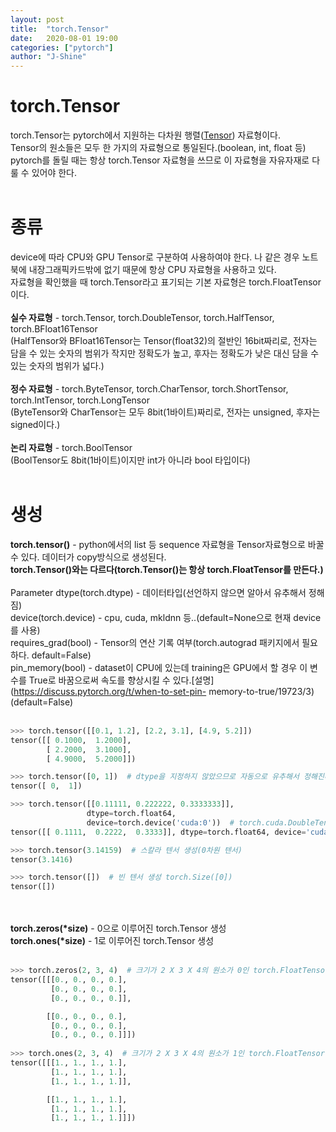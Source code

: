 ```yaml
---
layout: post
title:  "torch.Tensor"
date:   2020-08-01 19:00
categories: ["pytorch"]
author: "J-Shine"
---
```


# torch.Tensor
torch.Tensor는 pytorch에서 지원하는 다차원 행렬([Tensor]()) 자료형이다.<br>
Tensor의 원소들은 모두 한 가지의 자료형으로 통일된다.(boolean, int, float 등)<br>
pytorch를 돌릴 때는 항상 torch.Tensor 자료형을 쓰므로 이 자료형을 자유자재로 다룰 수 있어야 한다.<br><br>

# 종류
device에 따라 CPU와 GPU Tensor로 구분하여 사용하여야 한다. 나 같은 경우 노트북에 내장그래픽카드밖에 없기 때문에 항상 CPU 자료형을 사용하고 있다.<br>
자료형을 확인했을 때 torch.Tensor라고 표기되는 기본 자료형은 torch.FloatTensor이다.<br><br>
**실수 자료형** - torch.Tensor, torch.DoubleTensor, torch.HalfTensor, torch.BFloat16Tensor<br>
(HalfTensor와 BFloat16Tensor는 Tensor(float32)의 절반인 16bit짜리로, 전자는 담을 수 있는 숫자의 범위가 작지만 정확도가 높고, 후자는 정확도가 낮은 대신 담을 수 있는 숫자의 범위가 넓다.)<br><br>
**정수 자료형** - torch.ByteTensor, torch.CharTensor, torch.ShortTensor, torch.IntTensor, torch.LongTensor<br>
(ByteTensor와 CharTensor는 모두 8bit(1바이트)짜리로, 전자는 unsigned, 후자는 signed이다.)<br><br>
**논리 자료형** - torch.BoolTensor<br>
(BoolTensor도 8bit(1바이트)이지만 int가 아니라 bool 타입이다)<br><br>

# 생성
**torch.tensor()** - python에서의 list 등 sequence 자료형을 Tensor자료형으로 바꿀 수 있다. 데이터가 copy방식으로 생성된다.<br>
**torch.Tensor()와는 다르다(torch.Tensor()는 항상 torch.FloatTensor를 만든다.)**<br><br>
Parameter
  dtype(torch.dtype) - 데이터타입(선언하지 않으면 알아서 유추해서 정해짐)<br>
  device(torch.device) - cpu, cuda, mkldnn 등..(default=None으로 현재 device를 사용)<br>
  requires_grad(bool) - Tensor의 연산 기록 여부(torch.autograd 패키지에서 필요하다. default=False)<br>
  pin_memory(bool) - dataset이 CPU에 있는데 training은 GPU에서 할 경우 이 변수를 True로 바꿈으로써 속도를 향상시킬 수 있다.[설명](https://discuss.pytorch.org/t/when-to-set-pin- 
  memory-to-true/19723/3)(default=False)<br><br>
```python  
>>> torch.tensor([[0.1, 1.2], [2.2, 3.1], [4.9, 5.2]])
tensor([[ 0.1000,  1.2000],
        [ 2.2000,  3.1000],
        [ 4.9000,  5.2000]])

>>> torch.tensor([0, 1])  # dtype을 지정하지 않았으므로 자동으로 유추해서 정해진다.
tensor([ 0,  1])

>>> torch.tensor([[0.11111, 0.222222, 0.3333333]],
                 dtype=torch.float64,
                 device=torch.device('cuda:0'))  # torch.cuda.DoubleTensor 생성
tensor([[ 0.1111,  0.2222,  0.3333]], dtype=torch.float64, device='cuda:0')

>>> torch.tensor(3.14159)  # 스칼라 텐서 생성(0차원 텐서)
tensor(3.1416)

>>> torch.tensor([])  # 빈 텐서 생성 torch.Size([0])
tensor([])
```
<br><br>
**torch.zeros(\*size)** - 0으로 이루어진 torch.Tensor 생성 <br>
**torch.ones(\*size)** - 1로 이루어진 torch.Tensor 생성 <br><br>
```python
>>> torch.zeros(2, 3, 4)  # 크기가 2 X 3 X 4의 원소가 0인 torch.FloatTensor 생성
tensor([[[0., 0., 0., 0.],
         [0., 0., 0., 0.],
         [0., 0., 0., 0.]],

        [[0., 0., 0., 0.],
         [0., 0., 0., 0.],
         [0., 0., 0., 0.]]])
         
>>> torch.ones(2, 3, 4)  # 크기가 2 X 3 X 4의 원소가 1인 torch.FloatTensor 생성
tensor([[[1., 1., 1., 1.],
         [1., 1., 1., 1.],
         [1., 1., 1., 1.]],

        [[1., 1., 1., 1.],
         [1., 1., 1., 1.],
         [1., 1., 1., 1.]]])
```
